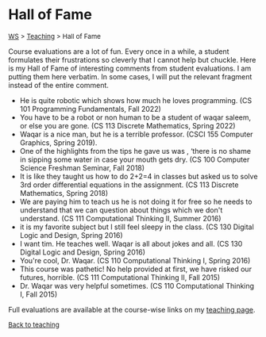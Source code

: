 # Hall of Fame

<font size = "2">[WS](https://waqarsaleem.github.io/) > [Teaching](./index) > Hall of Fame</font>

Course evaluations are a lot of fun. Every once in a while, a student formulates their frustrations so cleverly that I cannot help but chuckle. Here is my Hall of Fame of interesting comments from student evaluations. I am putting them here verbatim. In some cases, I will put the relevant fragment instead of the entire comment.

- He is quite robotic which shows how much he loves programming. (CS 101 Programming Fundamentals, Fall 2022)
- You have to be a robot or non human to be a student of waqar saleem, or else you are gone. (CS 113 Discrete Mathematics, Spring 2022)
- Waqar is a nice man, but he is a terrible professor. (CSCI 155 Computer Graphics, Spring 2019).
- One of the highlights from the tips he gave us was , ‘there is no shame in sipping some water in case your mouth gets dry. (CS 100 Computer Science Freshman Seminar, Fall 2018)
- It is like they taught us how to do 2+2=4 in classes but asked us to solve 3rd order differential equations in the assignment. (CS 113 Discrete Mathematics, Spring 2018)
- We are paying him to teach us he is not doing it for free so he needs to understand that we can question about things which we don't understand. (CS 111 Computational Thinking II, Summer 2016)
- it is my favorite subject but I still feel sleepy in the class. (CS 130 Digital Logic and Design, Spring 2016)
- I want tim. He teaches well. Waqar is all about jokes and all. (CS 130 Digital Logic and Design, Spring 2016)
- You're cool, Dr. Waqar. (CS 110 Computational Thinking I, Spring 2016)
- This course was pathetic! No help provided at first, we have risked our futures, horrible. (CS 111 Computational Thinking II, Fall 2015)
- Dr. Waqar was very helpful sometimes. (CS 110 Computational Thinking I, Fall 2015)

Full evaluations are available at the course-wise links on my [teaching page](./index).

<font size = "2">[Back to teaching](./index)</font>
